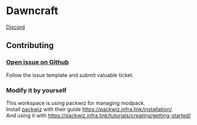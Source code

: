 # Dawncraft

[Discord](https://discord.gg/7CxcQ3rQtw)

## Contributing

### [Open issue on Github](https://github.com/dawncraft-modpack/dawncraft-workspace/issues/new/choose)

Follow the issue template and submit valuable ticket.

### Modify it by yourself

This workspace is using packwiz for managing modpack.  
Install [packwiz](https://packwiz.infra.link/) with their guide <https://packwiz.infra.link/installation/>.  
And using it with <https://packwiz.infra.link/tutorials/creating/getting-started/>  
